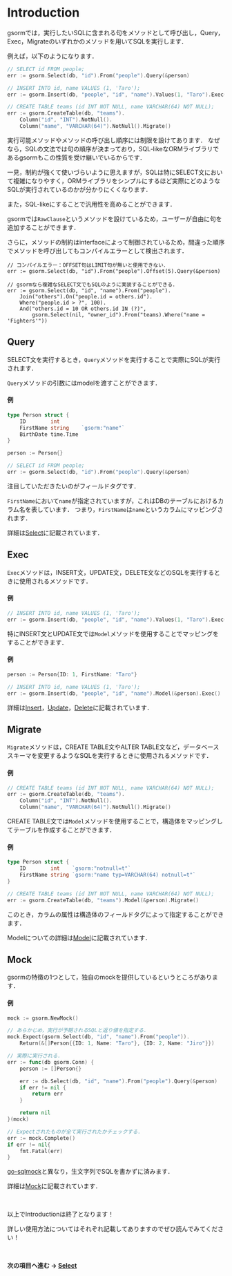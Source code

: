 # Introduction

gsormでは，実行したいSQLに含まれる句をメソッドとして呼び出し，Query，Exec，Migrateのいずれかのメソッドを用いてSQLを実行します．

例えば，以下のようになります．

```go
// SELECT id FROM people;
err := gsorm.Select(db, "id").From("people").Query(&person)

// INSERT INTO id, name VALUES (1, 'Taro');
err := gsorm.Insert(db, "people", "id", "name").Values(1, "Taro").Exec()

// CREATE TABLE teams (id INT NOT NULL, name VARCHAR(64) NOT NULL);
err := gsorm.CreateTable(db, "teams").
    Column("id", "INT").NotNull().
    Column("name", "VARCHAR(64)").NotNull().Migrate()
```

実行可能メソッドやメソッドの呼び出し順序には制限を設けてあります．
なぜなら，SQLの文法では句の順序が決まっており，SQL-likeなORMライブラリであるgsormもこの性質を受け継いでいるからです．

一見，制約が強くて使いづらいように思えますが，SQLは特にSELECT文において複雑になりやすく，ORMライブラリをシンプルにするほど実際にどのようなSQLが実行されているのかが分かりにくくなります．

また，SQL-likeにすることで汎用性を高めることができます．

gsormでは`RawClause`というメソッドを設けているため，ユーザーが自由に句を追加することができます．

さらに，メソッドの制約はinterfaceによって制御されているため，間違った順序でメソッドを呼び出してもコンパイルエラーとして検出されます．

```
// コンパイルエラー：OFFSET句はLIMIT句が無いと使用できない．
err := gsorm.Select(db, "id").From("people").Offset(5).Query(&person)

// gsormなら複雑なSELECT文でもSQLのように実装することができる．
err := gsorm.Select(db, "id", "name").From("people").
    Join("others").On("people.id = others.id").
    Where("people.id > ?", 100).
    And("others.id = 10 OR others.id IN (?)",
        gsorm.Select(nil, "owner_id").From("teams).Where("name = 'Fighters'"))
```


## Query
SELECT文を実行するとき，`Query`メソッドを実行することで実際にSQLが実行されます．

`Query`メソッドの引数にはmodelを渡すことができます．

#### 例
```go
type Person struct {
    ID        int
	FirstName string    `gsorm:"name"`
	BirthDate time.Time
}

person := Person{}

// SELECT id FROM people;
err := gsorm.Select(db, "id").From("people").Query(&person)
```

注目していただきたいのがフィールドタグです．

`FirstName`において`name`が指定されていますが，これはDBのテーブルにおけるカラム名を表しています．
つまり，`FirstName`は`name`というカラムにマッピングされます．

詳細は[Select](https://github.com/champon1020/gsorm/tree/main/docs/select_ja.md)に記載されています．


## Exec
`Exec`メソッドは，INSERT文，UPDATE文，DELETE文などのSQLを実行するときに使用されるメソッドです．

#### 例
```go
// INSERT INTO id, name VALUES (1, 'Taro');
err := gsorm.Insert(db, "people", "id", "name").Values(1, "Taro").Exec()
```

特にINSERT文とUPDATE文では`Model`メソッドを使用することでマッピングをすることができます．

#### 例
```go
person := Person{ID: 1, FirstName: "Taro"}

// INSERT INTO id, name VALUES (1, 'Taro');
err := gsorm.Insert(db, "people", "id", "name").Model(&person).Exec()
```

詳細は[Insert](https://github.com/champon1020/gsorm/tree/main/docs/insert_ja.md)，[Update](https://github.com/champon1020/gsorm/tree/main/docs/update_ja.md)，[Delete](https://github.com/champon1020/gsorm/tree/main/docs/delete_ja.md)に記載されています．


## Migrate
`Migrate`メソッドは，CREATE TABLE文やALTER TABLE文など，データベーススキーマを変更するようなSQLを実行するときに使用されるメソッドです．

#### 例
```go
// CREATE TABLE teams (id INT NOT NULL, name VARCHAR(64) NOT NULL);
err := gsorm.CreateTable(db, "teams").
    Column("id", "INT").NotNull().
    Column("name", "VARCHAR(64)").NotNull().Migrate()
```

CREATE TABLE文では`Model`メソッドを使用することで，構造体をマッピングしてテーブルを作成することができます．

#### 例
```go
type Person struct {
    ID        int    `gsorm:"notnull=t"`
    FirstName string `gsorm:"name typ=VARCHAR(64) notnull=t"`
}

// CREATE TABLE teams (id INT NOT NULL, name VARCHAR(64) NOT NULL);
err := gsorm.CreateTable(db, "teams").Model(&person).Migrate()
```

このとき，カラムの属性は構造体のフィールドタグによって指定することができます．

Modelについての詳細は[Model](https://github.com/champon1020/gsorm/tree/main/docs/model_ja.md)に記載されています．


## Mock
gsormの特徴の1つとして，独自のmockを提供しているというところがあります．

#### 例
```go
mock := gsorm.NewMock()

// あらかじめ，実行が予期されるSQLと返り値を指定する．
mock.Expect(gsorm.Select(db, "id", "name").From("people")).
    Return(&[]Person{{ID: 1, Name: "Taro"}, {ID: 2, Name: "Jiro"}})

// 実際に実行される．
err := func(db gsorm.Conn) {
    person := []Person{}

    err := db.Select(db, "id", "name").From("people").Query(&person)
    if err != nil {
        return err
    }

    return nil
}(mock)

// Expectされたものが全て実行されたかチェックする．
err := mock.Complete()
if err != nil{
    fmt.Fatal(err)
}
```

[go-sqlmock](https://github.com/DATA-DOG/go-sqlmock)と異なり，生文字列でSQLを書かずに済みます．

詳細は[Mock](https://github.com/champon1020/gsorm/tree/main/docs/mock_ja.md)に記載されています．

<br>

以上でIntroductionは終了となります！

詳しい使用方法についてはそれぞれ記載してありますのでぜひ読んでみてください！

<br>

**次の項目ヘ進む -> [Select](https://github.com/champon1020/gsorm/tree/main/docs/select_ja.md)**
